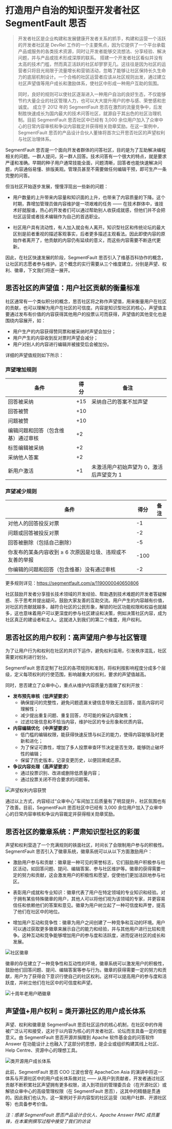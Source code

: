 # 打造用户自治的知识型开发者社区 SegmentFault 思否

> 开发者社区是企业构建和发展健康开发者关系的抓手，构建和运营一个活跃的开发者社区是 DevRel 工作的一个主要焦点，因为它提供了一个平台承载产品或服务的各类技术资源，同时让开发者能够交流想法、分享经验、解决问题，并与产品或技术形成深厚的联系。 搭建一个开发者社区看似并没有太高的技术门槛，然而真正活跃的社区却寥寥无几。这往往是因为社区的运营者只将目光局限于流量增长和营销活动，忽略了能够让社区保持长久生命力的底层机制设计。一个合格的社区运营者应该从社区规则出发，通过建立社区声望值等用户成长和激励体系，使社区中形成一种用户互助的氛围。
> 
> 同时，良好的规则可以使社区逐渐进入一种用户自治的良好生态，不仅能够节约大量企业的社区管理人力，也可以大大提升用户的参与感、荣誉感和忠诚度。 成立于 2012 年的 SegmentFault 思否在激烈的流量竞争中，后发制胜快速成长为国内最大的技术问答社区，就源自于其出色的社区治理机制。目前 SegmentFault 思否社区中已经有 3,000 余位用户加入了众审中心的日常内容审核和争议内容裁定并获得相关勋章奖励。在这一案例中，SegmentFault 思否的产品设计合伙人董锋将首次公开思否社区的声望权利与社区治理体系。

SegmentFault 思否是一个面向开发者群体的问答社区，目的是为了互助解决编程相关的问题。一群人提问，另一群人回答。技术问答有一个很大的特点，就是要求严谨和准确。早期的种子用户通常技能全面，问题清晰，回答者也能快速解决问题，内容通俗易懂、排版美观。管理员甚至不需要做任何编辑干预，即可生产一条完整的问答。

但当社区开始逐步发展，慢慢浮现出一些新的问题：

* 用户数量的上升带来内容量和知识面的上升，也带来了内容质量的下降。这个时期，靠增加管理员做内容维护是一项艰难的任务 —— 在技术群体中，谁技术好就服谁，热心的开发者们可以通过帮助别人收获成就感，但他们并不会把社区运营或者技术编辑作为自己的首选职业。

* 社区用户具有流动性，有人加入就会有人离开。知识型社区和传统论坛的最大区别是前者重视的描述客观事实，后者更多描述主观看法。因此即使内容的原始作者离开了，他贡献的内容仍有延续的意义，而这些内容需要不断迭代更新。

因此，在社区快速发展的阶段，SegmentFault 思否引入了维基百科协作的概念，让社区的志愿者参与维护。这个概念的实行需要从三个维度建立，分别是声望、权利、徽章，下文我们将逐一展开。

## 思否社区的声望值：用户社区贡献的衡量标准

社区通常有一个类似积分的概念，思否社区将之称作声望值，用来衡量用户在社区的贡献，也可以理解为用户在社区的可信度。内容是知识型社区的核心，声望值主要通过发布有价值的内容获得其他用户的投票认可而获得，声望值的其他变化也是围绕内容展开，如：

- 用户生产的内容获得赞同票和被采纳时声望会加分；
- 用户产生的内容收到反对票时声望会减分；
- 用户对别人的内容进行编辑并被接受后会被加分。

详细的声望值规则如下所示：

### 声望增加规则

| 条件                               | 得分 | 备注                                     |
|------------------------------------|------|------------------------------------------|
| 回答被采纳                         | +15  | 采纳自己的答案不加声望                   |
| 回答被赞                           | +10  |                                          |
| 问题被赞                           | +10  |                                          |
| 编辑问题和回答（包含维基）通过审核 | +2   |                                          |
| 标签编辑被采纳                     | +2   |                                          |
| 采纳他人答案                       | +2   |                                          |
| 新用户激活                         | +1   | 未激活用户初始声望为 0，激活后声望变为 1 |

###  声望减少规则

| 条件                                                      | 得分 | 备注 |
|-----------------------------------------------------------|------|------|
| 对他人的回答投反对票                                      | -1   |      |
| 问题或回答被投反对票                                      | -2   |      |
| 回答被删除（包括自己删除）                                | -5   |      |
| 你发布的某条内容收到 ≥ 6 次原因是垃圾、违规或不友善的举报 | -100 |      |
| 你编辑的问题和回答（包含维基）没有通过审核                | -2   |      |

更多规则详见：https://segmentfault.com/a/1190000040650806

社区鼓励开发者分享擅长技术领域的开发经验、帮助遇到技术难题的开发者答疑解惑、乐于思考并提出疑问，鼓励大家友善的互助交流。用户产生的内容越有价值，对社区的贡献就越多，越符合社区的公民形象，解锁的社区功能权限和权益也就越多，这也意味着用户可以更深度的参与社区建设和决策，例如决策社区内容，成为社区真正的建设者和主人。这就进入到我们的第二个维度，用户权利。

## 思否社区的用户权利：高声望用户参与社区管理

为了让用户行为和权利在社区的共识下运作，避免权利滥用，引发秩序混乱，社区需要对权利进行划分。

SegmentFault 思否定制了社区的各项规则和准则，将权利按影响程度分成多个层级，定义每项权利的行使范围，影响越重大的权利，要求的声望值越高。

同时，思否建立了众审中心，重点从维护内容质量方面做了权利开放：

- **发布预先审核（低声望要求）**
  - 确保提问的完整性，避免问题遗漏关键信息导致无法回答，提高内容的可理解性；
  - 减少提出重复问题、重复回答，尽可能的保证内容聚焦；
  - 过滤垃圾信息和不恰当内容，维护社区的专业形象和优质内容。
- **内容编辑优化（中声望要求）**
  - 低门槛的编辑权限，能获得快速反馈与纠正的能力，使得内容能够及时更新和进化；
  - 为了保证可靠性，增加了多人投票审查环节决定是否生效，能够防止破坏性的编辑；
  - 保留了历史版本，记录变更历史，以便回溯或还原。
- **争议内容处理（高声望要求）**
  - 通过投票识别、改进或删除低质量内容；
  - 通过投票关闭不符合要求的问题等。
  

![声望权利内容获赞](../attachments/reputation_privileges_content_likes_relationship.jpg)

通过以上方式，内容经过“众审中心”车间加工后质量有了明显提升，社区氛围也有了改善。目前，SegmentFault 思否社区中已经有 3,000 余位用户加入了众审中心的日常内容审核和争议内容裁定并获得相关勋章奖励。

## 思否社区的徽章系统：严肃知识型社区的彩蛋

声望和权利营造了一个充满规则的铁面社区，时间长了会限制用户参与的积极性。SegmentFault 思否引入了徽章系统，徽章系统可以从以下方面激励用户：

- 激励用户参与和贡献：徽章是一种可见的荣誉标志，它们鼓励用户积极参与社区活动，如回答问题、提问、编辑答案、参与社区维护等。徽章的获得需要一定的努力和贡献，这会激发用户的积极性和愿望，促使他们更加活跃地参与社区。

- 表彰用户成就和专业知识：徽章代表了用户在特定领域的专业知识和经验。对于拥有某些特殊徽章的用户，其他人可以将他们视为该领域的专家，并更容易信任和依赖他们的答案和意见。徽章为用户树立起了一种可信度和声誉，提高了他们在社区中的地位。

- 增加用户互动和竞争性：徽章为用户之间创建了一种竞争和互动的环境。用户可以通过获取更多徽章来展示自己的能力和经验，并与其他用户进行比较和竞争。这种互动和竞争能够增加用户的参与度和活跃度，进而促进社区的成长和发展。

![社区徽章](../attachments/segmentfault_badge_system_overview.jpg)

徽章的存在建立了一种竞争性和互动性的环境，徽章系统可以激发用户的积极性，鼓励他们回答问题、提问、编辑答案等参与行为。徽章的获得需要一定的努力和贡献，用户为了获得会下意识行使自己的社区权利。这样可以提高用户的参与度和活跃度，并树立他们在社区中的可信度和声望。

![十周年老用户晒徽章](../attachments/special_commemorative_badge.jpg)

## 声望值+用户权利 = 类开源社区的用户成长体系

声望、权利和徽章是 SegmentFault 思否社区运作的核心机制，在社区中的作用被广泛认可和接受，这对于以内容为核心的开发者社区、论坛而言具备一定的借鉴意义。由 SegmentFault 思否开源并捐赠到 Apache 软件基金会的问答软件 Answer 在功能设计上也融入了这部分的思想，是企业或组织构建其线上社区、Help Centre、资源中心的理想工具。

![类开源用户成长体系](../attachments/segmentfault_open_source_operations_strategy.jpg)

此前，SegmentFault 思否 COO 江波也曾在 ApacheCon Asia 的演讲中将这一体系与开源社区中的用户成长体系做对比 —— 从用户到贡献者，开发者通过社区贡献不断积累社区声望拥有更多权限，进入到项目的管理委员会（在开源社区）或解锁众审中心的高级管理权限（在 SegmentFault 思否），这其中的精髓是贯通的。因此我们也认为，这一案例对于非内容型的社区运营（如用户社群、开源社区等）也具备参考价值。

*注：感谢 SegmentFault 思否产品设计合伙人、Apache Answer PMC 成员董锋，在本案例撰写过程中接受了我们的访谈*